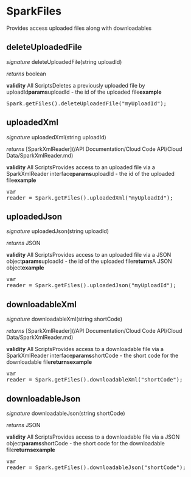 # SparkFiles

Provides access uploaded files along with downloadables



## deleteUploadedFile
_signature_ deleteUploadedFile(string uploadId)</p>
_returns_ boolean</p>
<b>validity</b> All ScriptsDeletes a previously uploaded file by uploadId<b>params</b>uploadId - the id of the uploaded file<b>example</b><pre rel="highlighter" code-brush="js" contenteditable="false">Spark.getFiles().deleteUploadedFile("myUploadId");</pre>

## uploadedXml
_signature_ uploadedXml(string uploadId)</p>
_returns_ [SparkXmlReader](/API Documentation/Cloud Code API/Cloud Data/SparkXmlReader.md)</p>
<b>validity</b> All ScriptsProvides access to an uploaded file via a SparkXmlReader interface<b>params</b>uploadId - the id of the uploaded file<b>example</b><pre rel="highlighter" code-brush="js" contenteditable="false">var reader = Spark.getFiles().uploadedXml("myUploadId");</pre>

## uploadedJson
_signature_ uploadedJson(string uploadId)</p>
_returns_ JSON</p>
<b>validity</b> All ScriptsProvides access to an uploaded file via a JSON object<b>params</b>uploadId - the id of the uploaded file<b>returns</b>A JSON object<b>example</b><pre rel="highlighter" code-brush="js" contenteditable="false">var reader = Spark.getFiles().uploadedJson("myUploadId");</pre>

## downloadableXml
_signature_ downloadableXml(string shortCode)</p>
_returns_ [SparkXmlReader](/API Documentation/Cloud Code API/Cloud Data/SparkXmlReader.md)</p>
<b>validity</b> All ScriptsProvides access to a downloadable file via a SparkXmlReader interface<b>params</b>shortCode - the short code for the downloadable file<b>returns</b><b>example</b><pre rel="highlighter" code-brush="js" contenteditable="false">var reader = Spark.getFiles().downloadableXml("shortCode");</pre>

## downloadableJson
_signature_ downloadableJson(string shortCode)</p>
_returns_ JSON</p>
<b>validity</b> All ScriptsProvides access to a downloadable file via a JSON object<b>params</b>shortCode - the short code for the downloadable file<b>returns</b><b>example</b><pre rel="highlighter" code-brush="js" contenteditable="false">var reader = Spark.getFiles().downloadableJson("shortCode");</pre>

